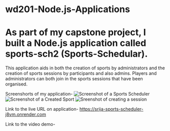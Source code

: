 # wd201-Node.js-Applications
# As part of my capstone project, I built a Node.js application called sports-sch2 (Sports-Schedular).

This application aids in both the creation of sports by administrators and the creation of sports sessions by participants and also admins. Players and administrators can both join in the sports sessions that have been organised.

Screenshorts of my application-
![Screenshot of a Sports Scheduler](https://drive.google.com/uc?export=view&id=1vG-O8dIImcoqxOBvY47bnnA_KwkYdiFW)
![Screenshot of a Created Sport](https://drive.google.com/uc?export=view&id=17Hh_citIAD6B3R_pyQwF-u2WW1tttKbf)
![Sreenshot of creating a session](https://drive.google.com/uc?export=view&id=1DR1uLhl6Pfv8xxAISIWwKf6kH6Yp1VDY)

Link to the live URL on application- https://srija-sports-scheduler-j8vm.onrender.com

Link to the video demo- 